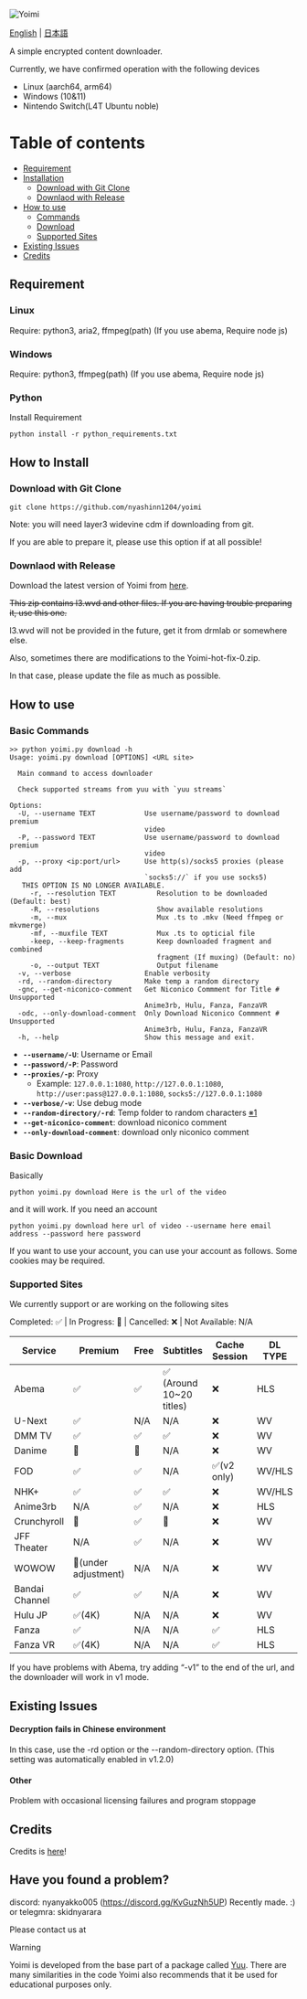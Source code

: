 ![Yoimi](https://socialify.git.ci/NyaShinn1204/Yoimi/image?description=1&descriptionEditable=%E8%A4%87%E6%95%B0%E3%81%AE%E3%82%B5%E3%82%A4%E3%83%88%E3%81%AE%E5%8B%95%E7%94%BB%E3%83%80%E3%82%A6%E3%83%B3%E3%83%AD%E3%83%BC%E3%83%80%E3%83%BC%0AA%20Simple%20Encrypt%20Content%20Downloader&font=Raleway&language=1&logo=https%3A%2F%2Ffiles.catbox.moe%2Fue535j.png&name=1&pattern=Solid&theme=Light)

[English](./README.md) | [日本語](./README.ja.md)

A simple encrypted content downloader.

Currently, we have confirmed operation with the following devices

- Linux (aarch64, arm64)
- Windows (10&11)
- Nintendo Switch(L4T Ubuntu noble)

# Table of contents

- [Requirement](#requirement)
- [Installation](#how-to-install)
    - [Download with Git Clone](#download-with-git-clone)
    - [Downlaod with Release](#download-with-release)
- [How to use](#how-to-use)
    - [Commands](#basic-commands)
    - [Download](#basic-download)
    - [Supported Sites](#supported-sites)
- [Existing Issues](#exsiting-issues)
- [Credits](#credits)

## Requirement

### Linux

Require: python3, aria2, ffmpeg(path)   (If you use abema, Require node js)

### Windows

Require: python3, ffmpeg(path)          (If you use abema, Require node js)

### Python

Install Requirement

```
python install -r python_requirements.txt
```


## How to Install

### Download with Git Clone

    git clone https://github.com/nyashinn1204/yoimi

Note: you will need layer3 widevine cdm if downloading from git. 

If you are able to prepare it, please use this option if at all possible!


### Downlaod with Release

Download the latest version of Yoimi from [here](https://github.com/NyaShinn1204/Yoimi/releases/latest).

~~This zip contains l3.wvd and other files. If you are having trouble preparing it, use this one.~~

l3.wvd will not be provided in the future, get it from drmlab or somewhere else.

Also, sometimes there are modifications to the Yoimi-hot-fix-0.zip.

In that case, please update the file as much as possible.

## How to use

### Basic Commands

```
>> python yoimi.py download -h
Usage: yoimi.py download [OPTIONS] <URL site>

  Main command to access downloader

  Check supported streams from yuu with `yuu streams`

Options:
  -U, --username TEXT            Use username/password to download premium
                                 video
  -P, --password TEXT            Use username/password to download premium
                                 video
  -p, --proxy <ip:port/url>      Use http(s)/socks5 proxies (please add
                                 `socks5://` if you use socks5)
   THIS OPTION IS NO LONGER AVAILABLE.
     -r, --resolution TEXT          Resolution to be downloaded (Default: best)
     -R, --resolutions              Show available resolutions
     -m, --mux                      Mux .ts to .mkv (Need ffmpeg or mkvmerge)
     -mf, --muxfile TEXT            Mux .ts to opticial file
     -keep, --keep-fragments        Keep downloaded fragment and combined
                                    fragment (If muxing) (Default: no)
     -o, --output TEXT              Output filename
  -v, --verbose                  Enable verbosity
  -rd, --random-directory        Make temp a random directory
  -gnc, --get-niconico-comment   Get Niconico Commment for Title # Unsupported
                                 Anime3rb, Hulu, Fanza, FanzaVR
  -odc, --only-download-comment  Only Download Niconico Commment # Unsupported
                                 Anime3rb, Hulu, Fanza, FanzaVR
  -h, --help                     Show this message and exit.
```

- **`--username/-U`**: Username or Email
- **`--password/-P`**: Password
- **`--proxies/-p`**: Proxy
    - Example: `127.0.0.1:1080`, `http://127.0.0.1:1080`, `http://user:pass@127.0.0.1:1080`, `socks5://127.0.0.1:1080`
- **`--verbose/-v`**: Use debug mode
- **`--random-directory/-rd`**: Temp folder to random characters [※1](#decryption-fails-in-chinese-environment)
- **`--get-niconico-comment`**: download niconico comment
- **`--only-download-comment`**: download only niconico comment

### Basic Download

Basically

    python yoimi.py download Here is the url of the video

and it will work. If you need an account

    python yoimi.py download here url of video --username here email address --password here password

If you want to use your account, you can use your account as follows. Some cookies may be required.

### Supported Sites

We currently support or are working on the following sites

Completed: ✅ | In Progress: 🔄️ | Cancelled: ❌ | Not Available: N/A

| Service            | Premium | Free  | Subtitles                   | Cache Session | DL TYPE | 
|--------------------|---------|-------|-----------------------------|---------------|---------|
| Abema              | ✅      | ✅    | ✅ (Around 10~20 titles)  | ❌           |   HLS  |
| U-Next             | ✅      | N/A   | N/A                         | ❌           |  WV   |
| DMM TV             | ✅      | ✅    | ✅                        | ❌           |  WV    |
| Danime             | 🔄️      | 🔄️    | N/A                        | ❌           |  WV    |
| FOD                | ✅      | ✅    | N/A                        | ✅(v2 only)  | WV/HLS |
| NHK+               | ✅      | ✅    | ✅                        | ❌           | WV/HLS |
| Anime3rb           | N/A     | ✅    | N/A                         | ❌           | HLS   |
| Crunchyroll        | 🔄️      | ✅    | 🔄️                        | ❌           |  WV   |
| JFF Theater        | N/A     | ✅    | N/A                         | ❌           |  WV  |
| WOWOW              | 🔄️(under adjustment)      | N/A   | N/A       | ❌           |  WV  |
| Bandai Channel     | ✅      | ✅    | N/A                        | ❌            | WV  |
| Hulu JP            | ✅(4K)  | N/A   | N/A                        | ❌            |  WV  |
| Fanza              | ✅      | N/A    | N/A                       | ✅            |  HLS |
| Fanza VR           | ✅(4K)  | N/A    | N/A                       | ✅            |  HLS |

If you have problems with Abema, try adding “-v1” to the end of the url, and the downloader will work in v1 mode.

## Existing Issues

#### Decryption fails in Chinese environment

In this case, use the -rd option or the --random-directory option.
(This setting was automatically enabled in v1.2.0)

#### Other

Problem with occasional licensing failures and program stoppage

## Credits

Credits is [here](./CREDITS.md)!


## Have you found a problem?

discord: nyanyakko005 (https://discord.gg/KvGuzNh5UP) Recently made. :)
or
telegmra: skidnyarara

Please contact us at

> [!WARNING]
> Yoimi is developed from the base part of a package called [Yuu](https://github.com/noaione/yuu). There are many similarities in the code
> Yoimi also recommends that it be used for educational purposes only.

<!-- https://discord.gg/ReZT8E2F2j -->